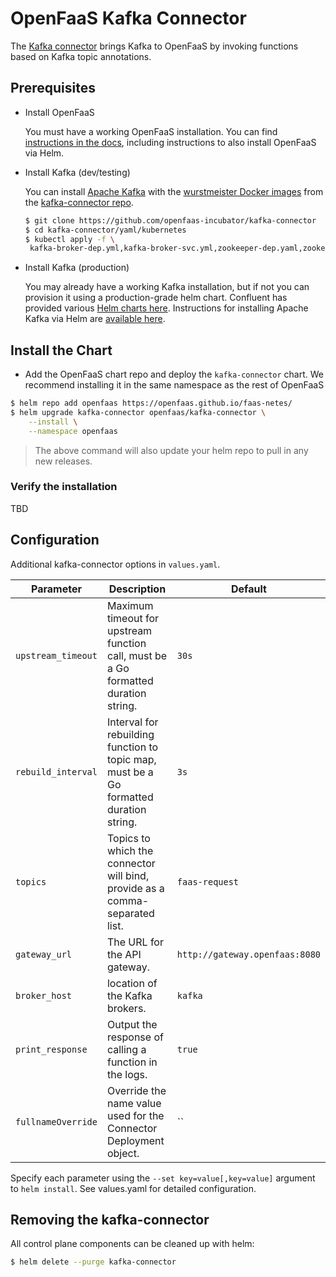 # OpenFaaS Kafka Connector

The [Kafka connector](https://github.com/openfaas-incubator/kafka-connector) brings Kafka to OpenFaaS by invoking functions based on Kafka topic annotations.

## Prerequisites

- Install OpenFaaS

  You must have a working OpenFaaS installation. You can find [instructions in the docs](https://docs.openfaas.com/deployment/kubernetes/#pick-helm-or-yaml-files-for-deployment-a-or-b), including instructions to also install OpenFaaS via Helm.

- Install Kafka (dev/testing)

  You can install [Apache Kafka](https://kafka.apache.org/) with the [wurstmeister Docker images](https://github.com/wurstmeister/kafka-docker) from the [kafka-connector repo](https://github.com/openfaas-incubator/kafka-connector).

  ```sh
  $ git clone https://github.com/openfaas-incubator/kafka-connector
  $ cd kafka-connector/yaml/kubernetes
  $ kubectl apply -f \
   kafka-broker-dep.yml,kafka-broker-svc.yml,zookeeper-dep.yaml,zookeeper-svc.yaml
  ```

- Install Kafka (production)

  You may already have a working Kafka installation, but if not you can provision it using a production-grade helm chart. Confluent has provided various [Helm charts here](https://github.com/confluentinc/cp-helm-charts). Instructions for installing Apache Kafka via Helm are [available here](https://github.com/helm/charts/tree/master/incubator/kafka#installing-the-chart).

## Install the Chart

- Add the OpenFaaS chart repo and deploy the `kafka-connector` chart. We recommend installing it in the same namespace as the rest of OpenFaaS

```sh
$ helm repo add openfaas https://openfaas.github.io/faas-netes/
$ helm upgrade kafka-connector openfaas/kafka-connector \
    --install \
    --namespace openfaas
```

> The above command will also update your helm repo to pull in any new releases.

### Verify the installation

TBD

## Configuration

Additional kafka-connector options in `values.yaml`.

| Parameter          | Description                                                                            | Default                        |
| ------------------ | -------------------------------------------------------------------------------------- | ------------------------------ |
| `upstream_timeout` | Maximum timeout for upstream function call, must be a Go formatted duration string.    | `30s`                          |
| `rebuild_interval` | Interval for rebuilding function to topic map, must be a Go formatted duration string. | `3s`                           |
| `topics`           | Topics to which the connector will bind, provide as a comma-separated list.            | `faas-request`                 |
| `gateway_url`      | The URL for the API gateway.                                                           | `http://gateway.openfaas:8080` |
| `broker_host`      | location of the Kafka brokers.                                                         | `kafka`                        |
| `print_response`   | Output the response of calling a function in the logs.                                 | `true`                         |
| `fullnameOverride` | Override the name value used for the Connector Deployment object.                      | ``                             |

Specify each parameter using the `--set key=value[,key=value]` argument to `helm install`.
See values.yaml for detailed configuration.

## Removing the kafka-connector

All control plane components can be cleaned up with helm:

```sh
$ helm delete --purge kafka-connector
```
